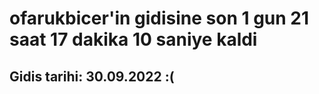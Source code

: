 # ofarukbicer'in gidisine son 1 gun 21 saat 17 dakika 10 saniye kaldi

## Gidis tarihi: 30.09.2022 :(